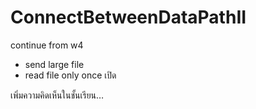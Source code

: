 # ConnectBetweenDataPathII

continue from w4
- send large file
- read file only once
เปิด

เพิ่มความคิดเห็นในชั้นเรียน…
